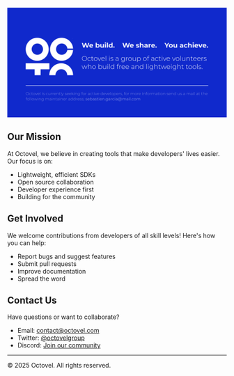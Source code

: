 ![GitHub Profile Banner](https://raw.githubusercontent.com/octovel/.github/refs/heads/main/assets/github_profile_banner.svg)

## Our Mission

At Octovel, we believe in creating tools that make developers' lives easier. Our focus is on:

- Lightweight, efficient SDKs
- Open source collaboration
- Developer experience first
- Building for the community

## Get Involved

We welcome contributions from developers of all skill levels! Here's how you can help:

- Report bugs and suggest features
- Submit pull requests
- Improve documentation
- Spread the word

## Contact Us

Have questions or want to collaborate?

- Email: [contact@octovel.com](mailto:contact@octovel.com)
- Twitter: [@octovelgroup](https://x.com/octovelgroup)
- Discord: [Join our community](https://discord.gg/S83Emzj5bB)

---

© 2025 Octovel. All rights reserved.
